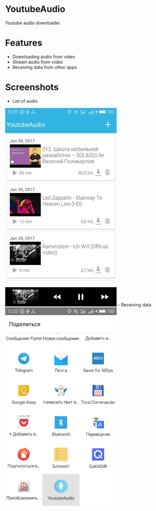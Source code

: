 # YoutubeAudio
Youtube audio downloader

# Features
- Downloading audio from video
- Stream audio from video
- Receiving data from other apps

# Screenshots
- List of audio
<img height="640" width="360" src="https://github.com/AlexVolkow/YoutubeAudio/blob/master/screenshots/2.jpg"/>
- Receiving data
<img height="640" width="360" src="https://github.com/AlexVolkow/YoutubeAudio/blob/master/screenshots/1.jpg"/>

